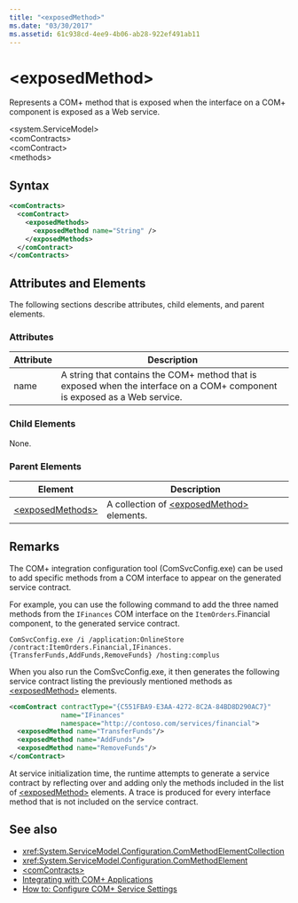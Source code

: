 ```yaml
---
title: "<exposedMethod>"
ms.date: "03/30/2017"
ms.assetid: 61c938cd-4ee9-4b06-ab28-922ef491ab11
---
```

# \<exposedMethod>
Represents a COM+ method that is exposed when the interface on a COM+ component is exposed as a Web service.  
  
 \<system.ServiceModel>  
\<comContracts>  
\<comContract>  
\<methods>  
  
## Syntax  
  
```xml  
<comContracts>
  <comContract>
    <exposedMethods>
      <exposedMethod name="String" />
    </exposedMethods>
  </comContract>
</comContracts>
```  
  
## Attributes and Elements  
 The following sections describe attributes, child elements, and parent elements.  
  
### Attributes  
  
|Attribute|Description|  
|---------------|-----------------|  
|name|A string that contains the COM+ method that is exposed when the interface on a COM+ component is exposed as a Web service.|  
  
### Child Elements  
 None.  
  
### Parent Elements  
  
|Element|Description|  
|-------------|-----------------|  
|[\<exposedMethods>](../../../../../docs/framework/configure-apps/file-schema/wcf/exposedmethods.md)|A collection of [\<exposedMethod>](../../../../../docs/framework/configure-apps/file-schema/wcf/exposedmethod.md) elements.|  
  
## Remarks  
 The COM+ integration configuration tool (ComSvcConfig.exe) can be used to add specific methods from a COM interface to appear on the generated service contract.  
  
 For example, you can use the following command to add the three named methods from the `IFinances` COM interface on the `ItemOrders`.Financial component, to the generated service contract.  
  
 `ComSvcConfig.exe /i /application:OnlineStore /contract:ItemOrders.Financial,IFinances.{TransferFunds,AddFunds,RemoveFunds} /hosting:complus`  
  
 When you also run the ComSvcConfig.exe, it then generates the following service contract listing the previously mentioned methods as [\<exposedMethod>](../../../../../docs/framework/configure-apps/file-schema/wcf/exposedmethod.md) elements.  
  
```xml  
<comContract contractType="{C551FBA9-E3AA-4272-8C2A-84BD8D290AC7}"
             name="IFinances"
             namespace="http://contoso.com/services/financial">
  <exposedMethod name="TransferFunds"/>
  <exposedMethod name="AddFunds"/>
  <exposedMethod name="RemoveFunds"/>
</comContract>
```  
  
 At service initialization time, the runtime attempts to generate a service contract by reflecting over and adding only the methods included in the list of [\<exposedMethod>](../../../../../docs/framework/configure-apps/file-schema/wcf/exposedmethod.md) elements. A trace is produced for every interface method that is not included on the service contract.  
  
## See also

- <xref:System.ServiceModel.Configuration.ComMethodElementCollection>
- <xref:System.ServiceModel.Configuration.ComMethodElement>
- [\<comContracts>](../../../../../docs/framework/configure-apps/file-schema/wcf/comcontracts.md)
- [Integrating with COM+ Applications](../../../../../docs/framework/wcf/feature-details/integrating-with-com-plus-applications.md)
- [How to: Configure COM+ Service Settings](../../../../../docs/framework/wcf/feature-details/how-to-configure-com-service-settings.md)
